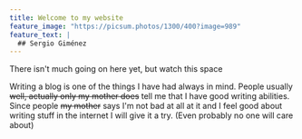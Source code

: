```yaml
---
title: Welcome to my website
feature_image: "https://picsum.photos/1300/400?image=989"
feature_text: |
  ## Sergio Giménez
---
```


There isn't much going on here yet, but watch this space

Writing a blog is one of the things I have had always in mind. People usually ~~well, actually only my mother does~~ tell me that I have good writing abilities. Since people ~~my mother~~ says I'm not bad at all at it and I feel good about writing stuff in the internet I will give it a try. (Even probably no one will care about)